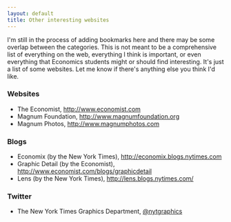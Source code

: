 ```yaml
---
layout: default
title: Other interesting websites
---
```


I'm still in the process of adding bookmarks here and there may be
some overlap between the categories. This is not meant to be a
comprehensive list of everything on the web, everything I think is
important, or even everything that Economics students might or should
find interesting. It's just a list of some websites. Let me know if
there's anything else you think I'd like.

### Websites

* The Economist, <http://www.economist.com>
* Magnum Foundation, <http://www.magnumfoundation.org>
* Magnum Photos, <http://www.magnumphotos.com>

### Blogs

* Economix (by the New York Times), <http://economix.blogs.nytimes.com>
* Graphic Detail (by the Economist), <http://www.economist.com/blogs/graphicdetail>
* Lens (by the New York Times), <http://lens.blogs.nytimes.com/>

### Twitter

* The New York Times Graphics Department, [@nytgraphics](https://twitter.com/nytgraphics)
